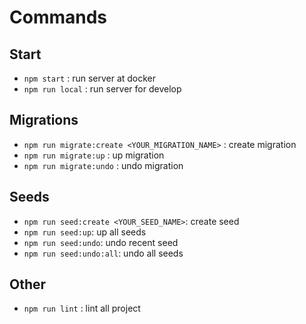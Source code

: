 # Commands
## Start
- `npm start` : run server at docker
- `npm run local` : run server for develop

## Migrations
- `npm run migrate:create <YOUR_MIGRATION_NAME>` : create migration
- `npm run migrate:up` : up migration
- `npm run migrate:undo` : undo migration

## Seeds
- `npm run seed:create <YOUR_SEED_NAME>`: create seed
- `npm run seed:up`: up all seeds
- `npm run seed:undo`: undo recent seed
- `npm run seed:undo:all`: undo all seeds

## Other
- `npm run lint` : lint all project
